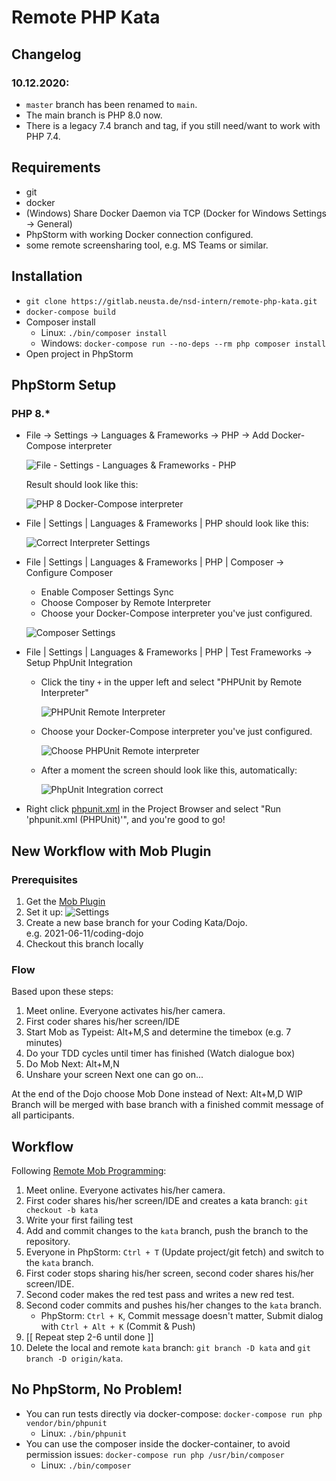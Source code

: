 # Remote PHP Kata

## Changelog

### 10.12.2020:

* `master` branch has been renamed to `main`. 
* The main branch is PHP 8.0 now. 
* There is a legacy 7.4 branch and tag, if you still need/want to work with PHP 7.4.

## Requirements

* git
* docker
* (Windows) Share Docker Daemon via TCP (Docker for Windows Settings -> General)
* PhpStorm with working Docker connection configured.
* some remote screensharing tool, e.g. MS Teams or similar.

## Installation

* `git clone https://gitlab.neusta.de/nsd-intern/remote-php-kata.git`
* `docker-compose build`
* Composer install
  * Linux: `./bin/composer install`
  * Windows: `docker-compose run --no-deps --rm php composer install`
* Open project in PhpStorm

## PhpStorm Setup

### PHP 8.*  

* File -> Settings -> Languages & Frameworks -> PHP -> Add Docker-Compose interpreter

  ![File - Settings - Languages & Frameworks - PHP](.manual/remote-interpreter-docker-compose.png)
  
  Result should look like this:
  
  ![PHP 8 Docker-Compose interpreter](.manual/interpreter-v8-full.png)

* File | Settings | Languages & Frameworks | PHP should look like this:
  
  ![Correct Interpreter Settings](.manual/interpreter-correct-v8.png)
  
* File | Settings | Languages & Frameworks | PHP | Composer -> Configure Composer  
  * Enable Composer Settings Sync
  * Choose Composer by Remote Interpreter
  * Choose your Docker-Compose interpreter you've just configured.
  
  ![Composer Settings](.manual/composer-settings-v8.png)
  
* File | Settings | Languages & Frameworks | PHP | Test Frameworks -> Setup PhpUnit Integration
  * Click the tiny `+` in the upper left and select "PHPUnit by Remote Interpreter"
    
    ![PHPUnit Remote Interpreter](.manual/phpunit-remote-interpreter.png)

  * Choose your Docker-Compose interpreter you've just configured.
    
    ![Choose PHPUnit Remote interpreter](.manual/phpunit-interpreter-selection-v8.png)
  
  * After a moment the screen should look like this, automatically:
    
    ![PhpUnit Integration correct](.manual/phpunit-correct-v8.png)
  
* Right click [phpunit.xml](./phpunit.xml) in the Project Browser and select "Run 'phpunit.xml (PHPUnit)'", and you're good to go! 
  
## New Workflow with Mob Plugin

### Prerequisites
1. Get the [Mob Plugin](https://plugins.jetbrains.com/plugin/14266-mob)
2. Set it up:
   ![Settings](.manual/mob-settings.png)
3. Create a new base branch for your Coding Kata/Dojo.   
e.g. 2021-06-11/coding-dojo
4. Checkout this branch locally

### Flow
Based upon these steps:
1. Meet online. Everyone activates his/her camera.
2. First coder shares his/her screen/IDE
3. Start Mob as Typeist: Alt+M,S and determine the timebox (e.g. 7 minutes)   
3. Do your TDD cycles until timer has finished (Watch dialogue box)
4. Do Mob Next: Alt+M,N
5. Unshare your screen
Next one can go on...

At the end of the Dojo choose Mob Done instead of Next: Alt+M,D
WIP Branch will be merged with base branch with a finished commit message of all participants.

## Workflow

Following [Remote Mob Programming](https://www.remotemobprogramming.org/#git-handover):

1. Meet online. Everyone activates his/her camera.
2. First coder shares his/her screen/IDE and creates a kata branch: `git checkout -b kata`
3. Write your first failing test
4. Add and commit changes to the `kata` branch, push the branch to the repository.
5. Everyone in PhpStorm: `Ctrl + T` (Update project/git fetch) and switch to the `kata` branch.
6. First coder stops sharing his/her screen, second coder shares his/her screen/IDE.
7. Second coder makes the red test pass and writes a new red test.
8. Second coder commits and pushes his/her changes to the `kata` branch. 
   * PhpStorm: `Ctrl + K`, Commit message doesn't matter, Submit dialog with `Ctrl + Alt + K` (Commit & Push)
9. \[\[ Repeat step 2-6 until done \]\]
10. Delete the local and remote `kata` branch: `git branch -D kata` and `git branch -D origin/kata`.

## No PhpStorm, No Problem!

* You can run tests directly via docker-compose: `docker-compose run php vendor/bin/phpunit`
   * Linux: `./bin/phpunit`
* You can use the composer inside the docker-container, to avoid permission issues: `docker-compose run php /usr/bin/composer`
   * Linux:  `./bin/composer`
